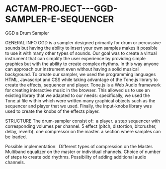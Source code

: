 # ACTAM-PROJECT---GGD-SAMPLER-E-SEQUENCER

GGD a Drum Sampler 

GENERAL INFO
GGD is a sampler designed primarily for drum or percussive sounds but having the ability to insert your own samples makes it possible to use it with many other types of sounds. Our goal was to create a virtual instrument that can simplify the user experience by providing simple graphics but with the ability to create complex rhythms. In this way anyone can approach our instrument even without having a solid musical background.
To create our sampler, we used the programming languages HTML, Javascript and CSS while taking advantage of the Tone.js library to create the effects, sequencer and player. Tone.js is a Web Audio framework for creating interactive music in the browser. This allowed us to use an existing library that we adapted to our needs: specifically, we used the Tone.ui file within which were written many graphical objects such as the sequencer and player that we used. Finally, the Input-knobs library was used to create the knobs of the effects player.

STRUCTURE
The drum-sampler consist of: ​
a player.​
a step sequencer with corresponding volumes per channel​.
5 effect​ (pitch, distortion, bitcrusher, delay, reverb).
one compressor on the master.
 a section where samples can be loaded.

Possible implementation: ​
Different types of compression on the Master​.
Multiband equalizer on the master or individual channels​.
Choice of number of steps to create odd rhythms​.
Possibility of adding additional audio channels​.
